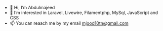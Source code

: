 - 👋 Hi, I’m Abdulmajeed
- 👀 I’m interested in Laravel, Livewire, Filamentphp, MySql, JavaScript and CSS
- 📫 You can reaach me by my email mjood10tn@gmail.com

<!---
mjood10tn/mjood10tn is a ✨ special ✨ repository because its `README.md` (this file) appears on your GitHub profile.
You can click the Preview link to take a look at your changes.
--->
